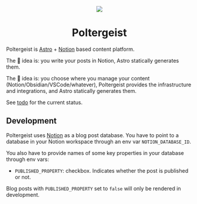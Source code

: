 <div align="center">
<img src="https://user-images.githubusercontent.com/44495184/221377941-7c48e06f-4ede-4608-a64b-77fa3146d019.png" />
</div>


<div align="center">
  <h1>Poltergeist</h1>
</div>

Poltergeist is [Astro](https://astro.build/) + [Notion](https://notion.so) based content platform.

The 🐒 idea is: you write your posts in Notion, Astro statically generates them.

The 🦍 idea is: you choose where you manage your content (Notion/Obsidian/VSCode/whatever), Poltergeist provides the infrastructure and integrations, and Astro statically generates them.

See [todo](todo.md) for the current status.

## Development

Poltergeist uses [Notion](https://notion.so) as a blog post database. You have to point to a database in your Notion workspace through an env var `NOTION_DATABASE_ID`.

You also have to provide names of some key properties in your database through env vars:

- `PUBLISHED_PROPERTY`: checkbox. Indicates whether the post is published or not.

Blog posts with `PUBLISHED_PROPERTY` set to `false` will only be rendered in development.
